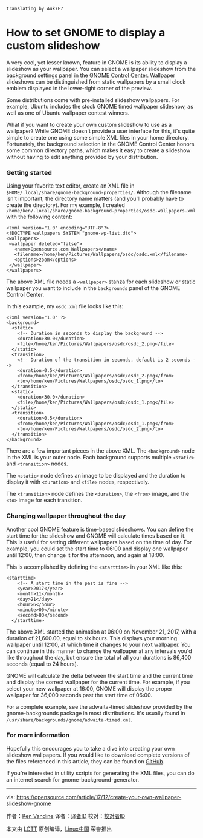 	translating by Auk7F7
How to set GNOME to display a custom slideshow
======
A very cool, yet lesser known, feature in GNOME is its ability to display a slideshow as your wallpaper. You can select a wallpaper slideshow from the background settings panel in the [GNOME Control Center][1]. Wallpaper slideshows can be distinguished from static wallpapers by a small clock emblem displayed in the lower-right corner of the preview.

Some distributions come with pre-installed slideshow wallpapers. For example, Ubuntu includes the stock GNOME timed wallpaper slideshow, as well as one of Ubuntu wallpaper contest winners.

What if you want to create your own custom slideshow to use as a wallpaper? While GNOME doesn't provide a user interface for this, it's quite simple to create one using some simple XML files in your home directory. Fortunately, the background selection in the GNOME Control Center honors some common directory paths, which makes it easy to create a slideshow without having to edit anything provided by your distribution.

### Getting started

Using your favorite text editor, create an XML file in `$HOME/.local/share/gnome-background-properties/`. Although the filename isn't important, the directory name matters (and you'll probably have to create the directory). For my example, I created `/home/ken/.local/share/gnome-background-properties/osdc-wallpapers.xml `with the following content:
```
<?xml version="1.0" encoding="UTF-8"?>
<!DOCTYPE wallpapers SYSTEM "gnome-wp-list.dtd">
<wallpapers>
 <wallpaper deleted="false">
   <name>Opensource.com Wallpapers</name>
   <filename>/home/ken/Pictures/Wallpapers/osdc/osdc.xml</filename>
   <options>zoom</options>
 </wallpaper>
</wallpapers>
```

The above XML file needs a `<wallpaper>` stanza for each slideshow or static wallpaper you want to include in the `backgrounds` panel of the GNOME Control Center.

In this example, my `osdc.xml` file looks like this:

```
<?xml version="1.0" ?>
<background>
  <static>
    <!-- Duration in seconds to display the background -->
    <duration>30.0</duration>
    <file>/home/ken/Pictures/Wallpapers/osdc/osdc_2.png</file>
  </static>
  <transition>
    <!-- Duration of the transition in seconds, default is 2 seconds -->
    <duration>0.5</duration>
    <from>/home/ken/Pictures/Wallpapers/osdc/osdc_2.png</from>
    <to>/home/ken/Pictures/Wallpapers/osdc/osdc_1.png</to>
  </transition>
  <static>
    <duration>30.0</duration>
    <file>/home/ken/Pictures/Wallpapers/osdc/osdc_1.png</file>
  </static>
  <transition>
    <duration>0.5</duration>
    <from>/home/ken/Pictures/Wallpapers/osdc/osdc_1.png</from>
    <to>/home/ken/Pictures/Wallpapers/osdc/osdc_2.png</to>
  </transition>
</background>
```

There are a few important pieces in the above XML. The `<background>` node in the XML is your outer node. Each background supports multiple `<static>` and `<transition>` nodes.

The `<static>` node defines an image to be displayed and the duration to display it with `<duration>` and `<file>` nodes, respectively.

The `<transition>` node defines the `<duration>`, the `<from>` image, and the `<to>` image for each transition.

### Changing wallpaper throughout the day

Another cool GNOME feature is time-based slideshows. You can define the start time for the slideshow and GNOME will calculate times based on it. This is useful for setting different wallpapers based on the time of day. For example, you could set the start time to 06:00 and display one wallpaper until 12:00, then change it for the afternoon, and again at 18:00.

This is accomplished by defining the `<starttime>` in your XML like this:
```
<starttime>
    <!-- A start time in the past is fine -->
    <year>2017</year>
    <month>11</month>
    <day>21</day>
    <hour>6</hour>
    <minute>00</minute>
    <second>00</second>
  </starttime>
```

The above XML started the animation at 06:00 on November 21, 2017, with a duration of 21,600.00, equal to six hours. This displays your morning wallpaper until 12:00, at which time it changes to your next wallpaper. You can continue in this manner to change the wallpaper at any intervals you'd like throughout the day, but ensure the total of all your durations is 86,400 seconds (equal to 24 hours).

GNOME will calculate the delta between the start time and the current time and display the correct wallpaper for the current time. For example, if you select your new wallpaper at 16:00, GNOME will display the proper wallpaper for 36,000 seconds past the start time of 06:00.

For a complete example, see the adwaita-timed slideshow provided by the gnome-backgrounds package in most distributions. It's usually found in `/usr/share/backgrounds/gnome/adwaita-timed.xml`.

### For more information

Hopefully this encourages you to take a dive into creating your own slideshow wallpapers. If you would like to download complete versions of the files referenced in this article, they can be found on [GitHub][2].

If you're interested in utility scripts for generating the XML files, you can do an internet search for gnome-background-generator.

--------------------------------------------------------------------------------

via: https://opensource.com/article/17/12/create-your-own-wallpaper-slideshow-gnome

作者：[Ken Vandine][a]
译者：[译者ID](https://github.com/译者ID)
校对：[校对者ID](https://github.com/校对者ID)

本文由 [LCTT](https://github.com/LCTT/TranslateProject) 原创编译，[Linux中国](https://linux.cn/) 荣誉推出

[a]:https://opensource.com/users/kenvandine
[1]:http://manpages.ubuntu.com/manpages/xenial/man1/gnome-control-center.1.html
[2]:https://github.com/kenvandine/misc/tree/master/articles/osdc/gnome/slide-show-backgrounds/osdc
